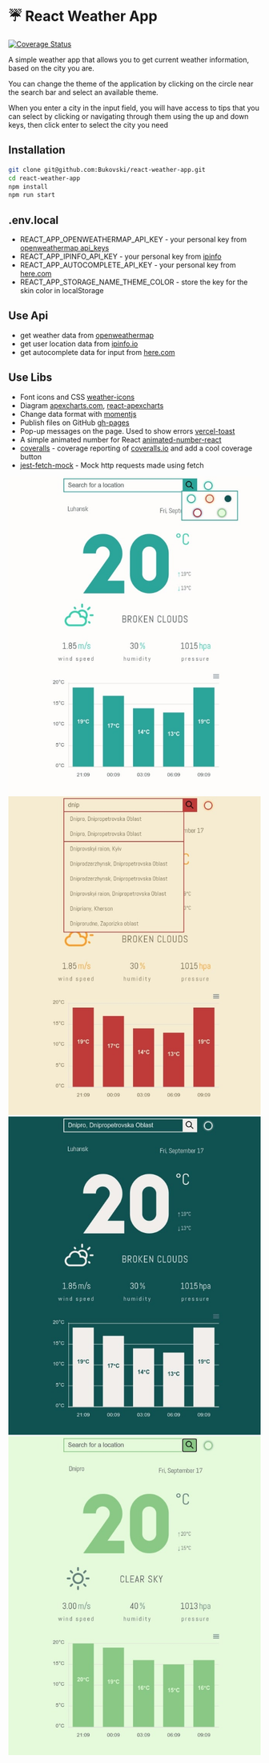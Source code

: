 # :umbrella: React Weather App 

[![Coverage Status](https://coveralls.io/repos/github/Bukovski/react-weather-app/badge.svg?branch=main)](https://coveralls.io/github/Bukovski/react-weather-app?branch=main)

A simple weather app that allows you to get current weather information, based on the city you are.

You can change the theme of the application by clicking on the circle near the search bar and select an available theme.

When you enter a city in the input field, you will have access to tips that you can select by clicking or navigating through them using the up and down keys, then click enter to select the city you need


## Installation

```sh
git clone git@github.com:Bukovski/react-weather-app.git
cd react-weather-app
npm install
npm run start
```

## .env.local

- REACT_APP_OPENWEATHERMAP_API_KEY - your personal key from [openweathermap api_keys](https://home.openweathermap.org/api_keys)
- REACT_APP_IPINFO_API_KEY - your personal key from [ipinfo](https://ipinfo.io/account/home)
- REACT_APP_AUTOCOMPLETE_API_KEY - your personal key from [here.com](https://developer.here.com/documentation/examples/rest/geocoding_suggestions)
- REACT_APP_STORAGE_NAME_THEME_COLOR - store the key for the skin color in localStorage


## Use Api

- get weather data from [openweathermap](https://openweathermap.org/)
- get user location data from [ipinfo.io](https://ipinfo.io/)
- get autocomplete data for input from [here.com](https://www.here.com/)


## Use Libs

- Font icons and CSS [weather-icons](https://erikflowers.github.io/weather-icons/)
- Diagram  [apexcharts.com](https://apexcharts.com/), [react-apexcharts](https://github.com/apexcharts/react-apexcharts)
- Change data format with [momentjs](https://momentjs.com/)
-  Publish files on GitHub [gh-pages](https://github.com/tschaub/gh-pages)
-  Pop-up messages on the page. Used to show errors [vercel-toast](https://vercel-toast.vercel.app/)
-  A simple animated number for React [animated-number-react](https://github.com/Leocardoso94/animated-number-react)
- [coveralls](https://github.com/nickmerwin/node-coveralls) - coverage reporting of [coveralls.io](https://coveralls.io/) and add a cool coverage button
- [jest-fetch-mock](https://github.com/jefflau/jest-fetch-mock) - Mock http requests made using fetch

![weather-screen](./screenshots/default-theme.jpg)
![red-theme](./screenshots/red-theme.jpg)
![dark-theme](./screenshots/dark-theme.jpg)
![green-theme](./screenshots/green-theme.jpg)